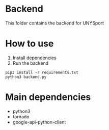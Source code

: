 # Backend
This folder contains the backend for UNYSport

# How to use
1. Install dependencies
2. Run the backend

```
pip3 install -r requirements.txt
python3 backend.py
```

# Main dependencies
- python3
- tornado
- google-api-python-client
